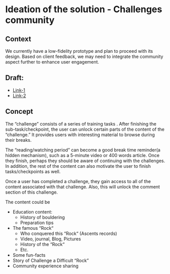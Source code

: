 # Ideation of the solution - Challenges community

## Context

We currently have a low-fidelity prototype and plan to proceed with its design.
Based on client feedback, we may need to integrate the community aspect further to enhance user engagement.

## Draft:

- [Link-1](https://www.figma.com/file/rzCIheccIjrTCPPjr2kFow/Draft?node-id=4%3A588&t=5vJTsCaMvuitFuNR-1)
- [Link-2](https://excalidraw.com/#json=m6eX1VB1WvPLSYV2PILZr,ovy8Pk4IgrwtkrGqa20WPA)

## Concept

The “challenge” consists of a series of training tasks . After finishing the sub-task/checkpoint, the user can unlock certain parts of the content of the “challenge.” It provides users with interesting material to browse during their breaks.

The “reading/watching period” can become a good break time reminder(a hidden mechanism), such as a 5-minute video or 400 words article. Once they finish, perhaps they should be aware of continuing with the challenges. In addition, the rest of the content can also motivate the user to finish tasks/checkpoints as well.

Once a user has completed a challenge, they gain access to all of the content associated with that challenge. Also, this will unlock the comment section of this challenge.

The content could be

- Education content:
  - History of bouldering
  - Preparation tips
- The famous “Rock“
  - Who conquered this “Rock“ (Ascents records)
  - Video, journal, Blog, Pictures
  - History of the “Rock“
  - Etc.
- Some fun-facts
- Story of Challenge a Difficult “Rock”
- Community experience sharing
